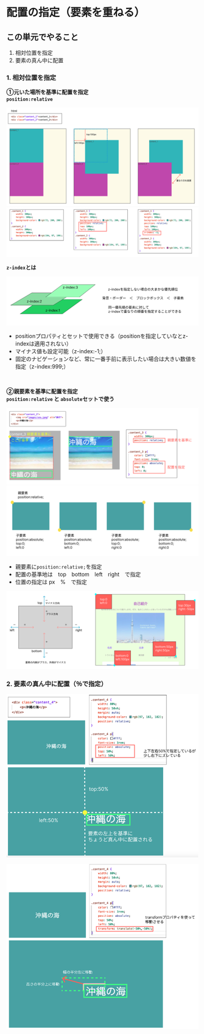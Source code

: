 # **配置の指定（要素を重ねる）**

## **この単元でやること**

1. 相対位置を指定
2. 要素の真ん中に配置

### **1. 相対位置を指定**

**①元いた場所を基準に配置を指定**  
**`position:relative`**  

![html](img/404_img01.png)
![html](img/404_img02.png)

**`z-index`とは**  

![html](img/404_img03.png)

- positionプロパティとセットで使用できる（positionを指定していなとz-indexは適用されない）
- マイナス値も設定可能（z-index:-1;）
- 固定のナビゲーションなど、常に一番手前に表示したい場合は大きい数値を指定（z-index:999;）

<br>

**②親要素を基準に配置を指定**  
**`position:relative` と `absolute`セットで使う**

![html](img/404_img04.png)
![html](img/404_img07.png)

- 親要素に`position:relative;`を指定
- 配置の基準地は　top　bottom　left　right　で指定  
- 位置の指定は px　%　で指定

![html](img/402_img04.png)
### **2. 要素の真ん中に配置（％で指定）**

![html](img/404_img05.png)

![html](img/404_img06.png)
